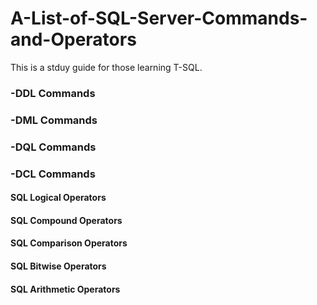 # A-List-of-SQL-Server-Commands-and-Operators
This is a stduy guide for those learning T-SQL. <WORK IN PROGRESS>

### -DDL Commands

### -DML Commands

### -DQL Commands

### -DCL Commands

#### SQL Logical Operators

#### SQL Compound Operators

#### SQL Comparison Operators

#### SQL Bitwise Operators

#### SQL Arithmetic Operators
